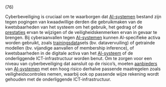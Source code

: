 (76)

Cyberbeveiliging is cruciaal om te waarborgen dat [AI-systemen](a3.md#^ai-systeem) bestand zijn tegen pogingen van kwaadwillige derden die gebruikmaken van de kwetsbaarheden van het systeem om het gebruik, het gedrag of de [prestaties](a3.md#^prestaties) ervan te wijzigen of de veiligheidskenmerken ervan in gevaar te brengen. Bij cyberaanvallen tegen [AI-systemen](a3.md#^ai-systeem) kunnen AI-specifieke activa worden gebruikt, zoals [trainingsdata](a3.md#^trdata)sets (bv. datavervuiling) of getrainde modellen (bv. vijandige aanvallen of membership inference), of kwetsbaarheden in de digitale activa van het [AI-systeem](a3.md#^ai-systeem) of de onderliggende ICT-infrastructuur worden benut. Om te zorgen voor een niveau van cyberbeveiliging dat aansluit op de risico’s, moeten [aanbieders](a3.md#^aanbieder) van [AI-systemen](a3.md#^ai-systeem) met een hoog risico derhalve passende maatregelen zoals veiligheidscontroles nemen, waarbij ook op passende wijze rekening wordt gehouden met de onderliggende ICT-infrastructuur.
